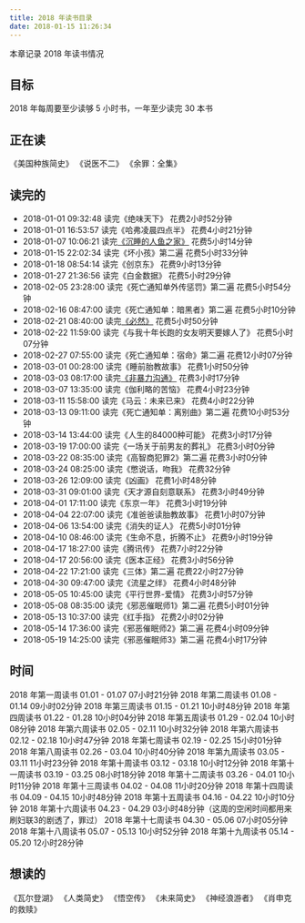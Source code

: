 ```yaml
---
title: 2018 年读书目录
date: 2018-01-15 11:26:34
---
```


本章记录 2018 年读书情况

## 目标
2018 年每周要至少读够 5 小时书，一年至少读完 30 本书


## 正在读
《美国种族简史》
《说医不二》
《余罪：全集》



## 读完的

- 2018-01-01 09:32:48 读完《绝味天下》                                             花费2小时52分钟
- 2018-01-01 16:53:57 读完《哈弗凌晨四点半》                                       花费4小时21分钟
- 2018-01-07 10:06:21 读完[《沉睡的人鱼之家》](/2018/01/07/chenshuiderenyuzhijia/) 花费5小时14分钟
- 2018-01-15 22:02:34 读完《坏小孩》第二遍                                         花费5小时33分钟
- 2018-01-18 08:54:14 读完《创京东》                                               花费9小时13分钟
- 2018-01-27 21:36:56 读完《白金数据》                                             花费5小时29分钟
- 2018-02-05 23:28:00 读完《死亡通知单外传惩罚》第二遍                             花费5小时54分钟
- 2018-02-16 08:47:00 读完《死亡通知单：暗黑者》第二遍                             花费5小时10分钟
- 2018-02-21 08:40:00 读完[《必然》](/2018/02/21/biran/)                           花费5小时50分钟
- 2018-02-22 11:59:00 读完《与我十年长跑的女友明天要嫁人了》                       花费5小时07分钟
- 2018-02-27 07:55:00 读完《死亡通知单：宿命》第二遍                               花费12小时07分钟
- 2018-03-01 00:28:00 读完《睡前胎教故事》                                         花费1小时50分钟
- 2018-03-03 08:17:00 读完[《非暴力沟通》](/2018/03/05/feibaoligoutong/)           花费3小时17分钟
- 2018-03-07 13:35:00 读完《伽利略的苦恼》                                         花费4小时23分钟
- 2018-03-11 15:58:00 读完《马云：未来已来》                                       花费4小时22分钟
- 2018-03-13 09:11:00 读完《死亡通知单：离别曲》第二遍                             花费10小时53分钟
- 2018-03-14 13:44:00 读完《人生的84000种可能》                                    花费3小时17分钟
- 2018-03-19 17:00:00 读完《一场关于前男友的葬礼》                                 花费3小时0分钟
- 2018-03-22 08:35:00 读完《高智商犯罪2》第二遍                                    花费3小时0分钟
- 2018-03-24 08:25:00 读完《憋说话，吻我》                                         花费32分钟
- 2018-03-26 12:09:00 读完《凶画》                                                 花费1小时48分钟
- 2018-03-31 09:01:00 读完《天才源自刻意联系》                                     花费3小时49分钟
- 2018-04-01 17:11:00 读完《东京一年》                                             花费3小时19分钟
- 2018-04-04 22:07:00 读完《准爸爸读胎教故事》                                     花费1小时07分钟
- 2018-04-06 13:54:00 读完《消失的证人》                                           花费5小时01分钟
- 2018-04-10 08:46:00 读完《生命不息，折腾不止》                                   花费9小时19分钟
- 2018-04-17 18:27:00 读完《腾讯传》                                               花费7小时22分钟
- 2018-04-17 20:56:00 读完《医本正经》                                             花费3小时56分钟
- 2018-04-22 17:21:00 读完《三体》第二遍                                           花费22小时27分钟
- 2018-04-30 09:47:00 读完《流星之绊》                                             花费4小时48分钟
- 2018-05-05 10:45:00 读完《平行世界-爱情》                                        花费3小时57分钟
- 2018-05-08 08:35:00 读完《邪恶催眠师1》第二遍                                    花费5小时01分钟
- 2018-05-13 10:37:00 读完《红手指》                                               花费2小时02分钟
- 2018-05-14 17:36:00 读完《邪恶催眠师2》第二遍                                    花费4小时09分钟
- 2018-05-19 14:25:00 读完《邪恶催眠师3》第二遍                                    花费4小时17分钟

## 时间

2018 年第一周读书   01.01 - 01.07 07小时21分钟
2018 年第二周读书   01.08 - 01.14 09小时02分钟
2018 年第三周读书   01.15 - 01.21 10小时48分钟
2018 年第四周读书   01.22 - 01.28 10小时04分钟
2018 年第五周读书   01.29 - 02.04 10小时08分钟
2018 年第六周读书   02.05 - 02.11 10小时32分钟
2018 年第六周读书   02.12 - 02.18 10小时47分钟
2018 年第七周读书   02.19 - 02.25 15小时01分钟
2018 年第八周读书   02.26 - 03.04 10小时40分钟
2018 年第九周读书   03.05 - 03.11 11小时23分钟
2018 年第十周读书   03.12 - 03.18 10小时12分钟
2018 年第十一周读书 03.19 - 03.25 08小时18分钟
2018 年第十二周读书 03.26 - 04.01 10小时11分钟
2018 年第十三周读书 04.02 - 04.08 11小时20分钟
2018 年第十四周读书 04.09 - 04.15 10小时48分钟
2018 年第十五周读书 04.16 - 04.22 10小时10分钟
2018 年第十六周读书 04.23 - 04.29 03小时48分钟（这周的空闲时间都用来刷妇联3的剧透了，罪过）
2018 年第十七周读书 04.30 - 05.06 07小时05分钟
2018 年第十八周读书 05.07 - 05.13 10小时52分钟
2018 年第十九周读书 05.14 - 05.20 12小时28分钟


## 想读的

《瓦尔登湖》
《人类简史》
《悟空传》
《未来简史》
《神经浪游者》
《肖申克的救赎》
